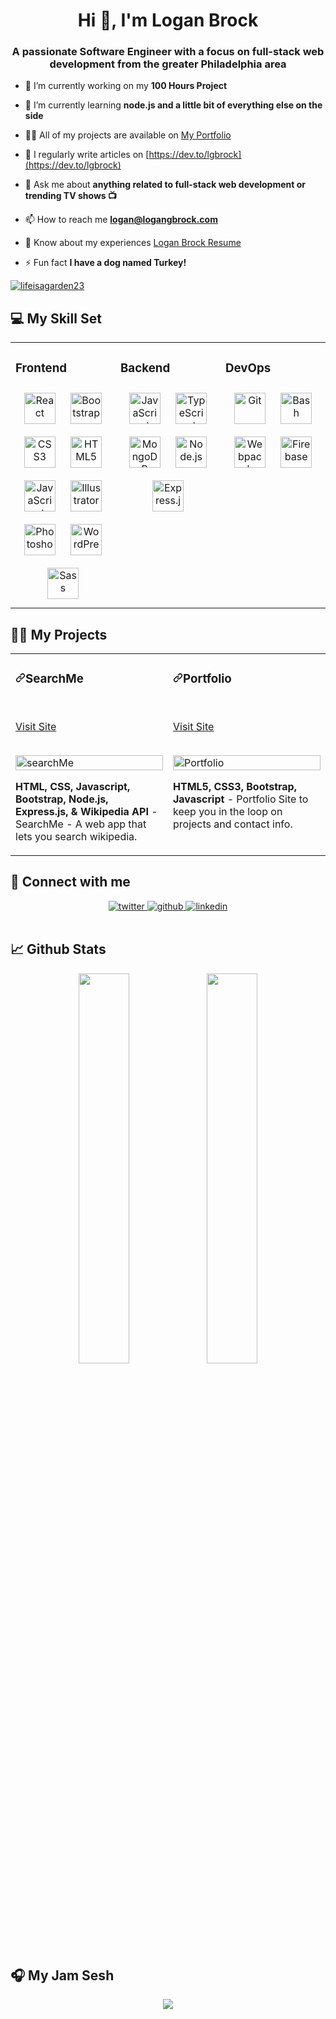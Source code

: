 <h1 align="center">Hi 👋, I'm Logan Brock</h1>
<h3 align="center">A passionate Software Engineer with a focus on full-stack web development from the greater Philadelphia area</h3>

- 🔭 I’m currently working on my **100 Hours Project**

- 🌱 I’m currently learning **node.js and a little bit of everything else on the side**

- 👨‍💻 All of my projects are available on [My Portfolio](https://logangbrock.com/)

- 📝 I regularly write articles on [https://dev.to/lgbrock](https://dev.to/lgbrock)

- 💬 Ask me about **anything related to full-stack web development or trending TV shows 📺**

- 📫 How to reach me **logan@logangbrock.com**

- 📄 Know about my experiences [Logan Brock Resume](https://docs.google.com/document/d/1JStFRFbtGhut7eb369d8tZm0xGUdCfU3Qs6vGDmam0E/edit?usp=sharing)

- ⚡ Fun fact **I have a dog named Turkey!**

<p align="left"> <a href="https://twitter.com/lifeisagarden23" target="blank"><img src="https://img.shields.io/twitter/follow/lifeisagarden23?logo=twitter&style=for-the-badge" alt="lifeisagarden23" /></a> </p>

## 💻 My Skill Set  
<table><tr><td valign="top" width="33%">
 
### Frontend  
 
<div align="center">  
<img style="margin: 10px" src="https://profilinator.rishav.dev/skills-assets/react-original-wordmark.svg" alt="React" height="50" />  
<img style="margin: 10px" src="https://profilinator.rishav.dev/skills-assets/bootstrap-plain.svg" alt="Bootstrap" height="50" />  
<img style="margin: 10px" src="https://profilinator.rishav.dev/skills-assets/css3-original-wordmark.svg" alt="CSS3" height="50" />  
<img style="margin: 10px" src="https://profilinator.rishav.dev/skills-assets/html5-original-wordmark.svg" alt="HTML5" height="50" />  
<img style="margin: 10px" src="https://profilinator.rishav.dev/skills-assets/javascript-original.svg" alt="JavaScript" height="50" />  
<img style="margin: 10px" src="https://profilinator.rishav.dev/skills-assets/adobe_illustrator-icon.svg" alt="Illustrator" height="50" />    
<img style="margin: 10px" src="https://profilinator.rishav.dev/skills-assets/photoshop-plain.svg" alt="Photoshop" height="50" />  
<img style="margin: 10px" src="https://profilinator.rishav.dev/skills-assets/wordpress.png" alt="WordPress" height="50" />  
<img style="margin: 10px" src="https://profilinator.rishav.dev/skills-assets/sass-original.svg" alt="Sass" height="50" />  
</div>
</td><td valign="top" width="33%">
 
### Backend  
 
<div align="center">  
<img style="margin: 10px" src="https://profilinator.rishav.dev/skills-assets/javascript-original.svg" alt="JavaScript" height="50" />  
<img style="margin: 10px" src="https://profilinator.rishav.dev/skills-assets/typescript-original.svg" alt="TypeScript" height="50" />  
<img style="margin: 10px" src="https://profilinator.rishav.dev/skills-assets/mongodb-original-wordmark.svg" alt="MongoDB" height="50" />  
<img style="margin: 10px" src="https://profilinator.rishav.dev/skills-assets/nodejs-original-wordmark.svg" alt="Node.js" height="50" />  
<img style="margin: 10px" src="https://profilinator.rishav.dev/skills-assets/express-original-wordmark.svg" alt="Express.js" height="50" />  
</div>
</td><td valign="top" width="33%">
 
### DevOps  
<div align="center">    
<img style="margin: 10px" src="https://profilinator.rishav.dev/skills-assets/git-scm-icon.svg" alt="Git" height="50" />  
<img style="margin: 10px" src="https://profilinator.rishav.dev/skills-assets/gnu_bash-icon.svg" alt="Bash" height="50" />  
<img style="margin: 10px" src="https://profilinator.rishav.dev/skills-assets/webpack-original.svg" alt="Webpack" height="50" />  
<img style="margin: 10px" src="https://profilinator.rishav.dev/skills-assets/firebase.png" alt="Firebase" height="50" />  
</div>
</td></tr></table> 

## 👨‍💻 My Projects
<article>
      <div>
  <div>
<table>
  <tbody><tr>
    <td width="33%" valign="top">
      <h3><a id="user-content-travelaraorg" class="anchor" aria-hidden="true" href="#travelaraorg"><svg class="octicon octicon-link" viewBox="0 0 16 16" version="1.1" width="16" height="16" aria-hidden="true"><path fill-rule="evenodd" d="M7.775 3.275a.75.75 0 001.06 1.06l1.25-1.25a2 2 0 112.83 2.83l-2.5 2.5a2 2 0 01-2.83 0 .75.75 0 00-1.06 1.06 3.5 3.5 0 004.95 0l2.5-2.5a3.5 3.5 0 00-4.95-4.95l-1.25 1.25zm-4.69 9.64a2 2 0 010-2.83l2.5-2.5a2 2 0 012.83 0 .75.75 0 001.06-1.06 3.5 3.5 0 00-4.95 0l-2.5 2.5a3.5 3.5 0 004.95 4.95l1.25-1.25a.75.75 0 00-1.06-1.06l-1.25 1.25a2 2 0 01-2.83 0z"></path></svg></a>SearchMe</h3>
        <br>
        <p><a href="https://lgbrock.github.io/search_app_tutorial/index.html" rel="nofollow">Visit Site</a></p>
        <br>
        <a href="https://lgbrock.github.io/search_app_tutorial/index.html" rel="nofollow">
            <img src="https://media.giphy.com/media/RlFBMAzy5xGFXfVSAA/source.gif" width="100%" alt="searchMe" data-canonical-src="https://media.giphy.com/media/RlFBMAzy5xGFXfVSAA/source.gif" style="max-width:100%;">
        </a>
        <p><strong>HTML, CSS, Javascript, Bootstrap, Node.js, Express.js, &amp; Wikipedia API </strong> - SearchMe - A web app that lets you search wikipedia.</p>
    </td>
    <td width="33%" valign="top">
      <h3><a id="user-content-portfolio" class="anchor" aria-hidden="true" href="#portfolio"><svg class="octicon octicon-link" viewBox="0 0 16 16" version="1.1" width="16" height="16" aria-hidden="true"><path fill-rule="evenodd" d="M7.775 3.275a.75.75 0 001.06 1.06l1.25-1.25a2 2 0 112.83 2.83l-2.5 2.5a2 2 0 01-2.83 0 .75.75 0 00-1.06 1.06 3.5 3.5 0 004.95 0l2.5-2.5a3.5 3.5 0 00-4.95-4.95l-1.25 1.25zm-4.69 9.64a2 2 0 010-2.83l2.5-2.5a2 2 0 012.83 0 .75.75 0 001.06-1.06 3.5 3.5 0 00-4.95 0l-2.5 2.5a3.5 3.5 0 004.95 4.95l1.25-1.25a.75.75 0 00-1.06-1.06l-1.25 1.25a2 2 0 01-2.83 0z"></path></svg></a>Portfolio</h3>
        <br>
        <p> <a href="https://logangbrock.com/#home" rel="nofollow">Visit Site</a></p>
        <br>
        <a href="https://logangbrock.com/#home" rel="nofollow">
            <img src="https://media.giphy.com/media/ejgSTs3oAJ667S1J3u/giphy.gif" width="100%" alt="Portfolio" data-canonical-src="https://media.giphy.com/media/ejgSTs3oAJ667S1J3u/giphy.gif" style="max-width:100%;">
        </a>
        <p><strong>HTML5, CSS3, Bootstrap, Javascript</strong> - Portfolio Site to keep you in the loop on projects and contact info.</p>
    </td>
  </tr>
</tbody></table>
</article>
      </div>
  </div>

## 📲 Connect with me  

<div align="center">
<a href="https://twitter.com/lifeisagarden23" target="_blank">
<img src=https://img.shields.io/badge/twitter-%2300acee.svg?&style=for-the-badge&logo=twitter&logoColor=white alt=twitter />
</a>
<a href="https://github.com/lgbrock" target="_blank">
<img src=https://img.shields.io/badge/github-%2324292e.svg?&style=for-the-badge&logo=github&logoColor=white alt=github />
</a>
<a href="https://linkedin.com/in/loganbrock" target="_blank">
<img src=https://img.shields.io/badge/linkedin-%231E77B5.svg?&style=for-the-badge&logo=linkedin&logoColor=white alt=linkedin  />
</a>  
</div>  
<br/>

## 📈 Github Stats  

<div align="center"><img src="https://github-readme-stats.vercel.app/api?username=lgbrock&show_icons=true&locale=en" align="center" width="40%"/>
<img src="https://github-readme-streak-stats.herokuapp.com/?user=lgbrock" align="center" width="40%"/>
</div> 

## 🎧 My Jam Sesh 

<div align="center"><img src="https://spotify-github-profile.vercel.app/api/view?uid=loganbrock12&cover_image=true&theme=default" /></div>  

<br/> 
